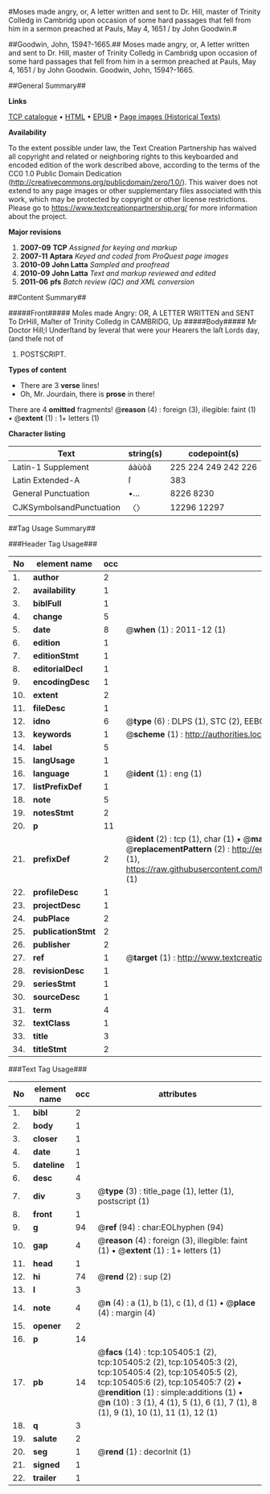 #Moses made angry, or, A letter written and sent to Dr. Hill, master of Trinity Colledg in Cambridg upon occasion of some hard passages that fell from him in a sermon preached at Pauls, May 4, 1651 / by John Goodwin.#

##Goodwin, John, 1594?-1665.##
Moses made angry, or, A letter written and sent to Dr. Hill, master of Trinity Colledg in Cambridg upon occasion of some hard passages that fell from him in a sermon preached at Pauls, May 4, 1651 / by John Goodwin.
Goodwin, John, 1594?-1665.

##General Summary##

**Links**

[TCP catalogue](http://www.ota.ox.ac.uk/tcp/)  • 
[HTML](http://tei.it.ox.ac.uk/tcp/Texts-HTML/free/A41/A41496.html)  • 
[EPUB](http://tei.it.ox.ac.uk/tcp/Texts-EPUB/free/A41/A41496.epub) • 
[Page images (Historical Texts)](https://historicaltexts.jisc.ac.uk/eebo-16439096e)

**Availability**

To the extent possible under law, the Text Creation Partnership has waived all copyright and related or neighboring rights to this keyboarded and encoded edition of the work described above, according to the terms of the CC0 1.0 Public Domain Dedication (http://creativecommons.org/publicdomain/zero/1.0/). This waiver does not extend to any page images or other supplementary files associated with this work, which may be protected by copyright or other license restrictions. Please go to https://www.textcreationpartnership.org/ for more information about the project.

**Major revisions**

1. __2007-09__ __TCP__ *Assigned for keying and markup*
1. __2007-11__ __Aptara__ *Keyed and coded from ProQuest page images*
1. __2010-09__ __John Latta__ *Sampled and proofread*
1. __2010-09__ __John Latta__ *Text and markup reviewed and edited*
1. __2011-06__ __pfs__ *Batch review (QC) and XML conversion*

##Content Summary##

#####Front#####
Moſes made Angry:
OR, A
LETTER
WRITTEN and SENT
To DrHill, Maſter of Trinity Colledg
in CAMBRIDG,
Up
#####Body#####
Mr Doctor Hill;I Underſtand by ſeveral that were your Hearers
the laſt Lords day, (and theſe not of 
1. POSTSCRIPT.

**Types of content**

  * There are 3 **verse** lines!
  * Oh, Mr. Jourdain, there is **prose** in there!

There are 4 **omitted** fragments! 
 @__reason__ (4) : foreign (3), illegible: faint (1)  •  @__extent__ (1) : 1+ letters (1)

**Character listing**


|Text|string(s)|codepoint(s)|
|---|---|---|
|Latin-1 Supplement|áàùòâ|225 224 249 242 226|
|Latin Extended-A|ſ|383|
|General Punctuation|•…|8226 8230|
|CJKSymbolsandPunctuation|〈〉|12296 12297|

##Tag Usage Summary##

###Header Tag Usage###

|No|element name|occ|attributes|
|---|---|---|---|
|1.|__author__|2||
|2.|__availability__|1||
|3.|__biblFull__|1||
|4.|__change__|5||
|5.|__date__|8| @__when__ (1) : 2011-12 (1)|
|6.|__edition__|1||
|7.|__editionStmt__|1||
|8.|__editorialDecl__|1||
|9.|__encodingDesc__|1||
|10.|__extent__|2||
|11.|__fileDesc__|1||
|12.|__idno__|6| @__type__ (6) : DLPS (1), STC (2), EEBO-CITATION (1), OCLC (1), VID (1)|
|13.|__keywords__|1| @__scheme__ (1) : http://authorities.loc.gov/ (1)|
|14.|__label__|5||
|15.|__langUsage__|1||
|16.|__language__|1| @__ident__ (1) : eng (1)|
|17.|__listPrefixDef__|1||
|18.|__note__|5||
|19.|__notesStmt__|2||
|20.|__p__|11||
|21.|__prefixDef__|2| @__ident__ (2) : tcp (1), char (1)  •  @__matchPattern__ (2) : ([0-9\-]+):([0-9IVX]+) (1), (.+) (1)  •  @__replacementPattern__ (2) : http://eebo.chadwyck.com/downloadtiff?vid=$1&page=$2 (1), https://raw.githubusercontent.com/textcreationpartnership/Texts/master/tcpchars.xml#$1 (1)|
|22.|__profileDesc__|1||
|23.|__projectDesc__|1||
|24.|__pubPlace__|2||
|25.|__publicationStmt__|2||
|26.|__publisher__|2||
|27.|__ref__|1| @__target__ (1) : http://www.textcreationpartnership.org/docs/. (1)|
|28.|__revisionDesc__|1||
|29.|__seriesStmt__|1||
|30.|__sourceDesc__|1||
|31.|__term__|4||
|32.|__textClass__|1||
|33.|__title__|3||
|34.|__titleStmt__|2||


###Text Tag Usage###

|No|element name|occ|attributes|
|---|---|---|---|
|1.|__bibl__|2||
|2.|__body__|1||
|3.|__closer__|1||
|4.|__date__|1||
|5.|__dateline__|1||
|6.|__desc__|4||
|7.|__div__|3| @__type__ (3) : title_page (1), letter (1), postscript (1)|
|8.|__front__|1||
|9.|__g__|94| @__ref__ (94) : char:EOLhyphen (94)|
|10.|__gap__|4| @__reason__ (4) : foreign (3), illegible: faint (1)  •  @__extent__ (1) : 1+ letters (1)|
|11.|__head__|1||
|12.|__hi__|74| @__rend__ (2) : sup (2)|
|13.|__l__|3||
|14.|__note__|4| @__n__ (4) : a (1), b (1), c (1), d (1)  •  @__place__ (4) : margin (4)|
|15.|__opener__|2||
|16.|__p__|14||
|17.|__pb__|14| @__facs__ (14) : tcp:105405:1 (2), tcp:105405:2 (2), tcp:105405:3 (2), tcp:105405:4 (2), tcp:105405:5 (2), tcp:105405:6 (2), tcp:105405:7 (2)  •  @__rendition__ (1) : simple:additions (1)  •  @__n__ (10) : 3 (1), 4 (1), 5 (1), 6 (1), 7 (1), 8 (1), 9 (1), 10 (1), 11 (1), 12 (1)|
|18.|__q__|3||
|19.|__salute__|2||
|20.|__seg__|1| @__rend__ (1) : decorInit (1)|
|21.|__signed__|1||
|22.|__trailer__|1||
